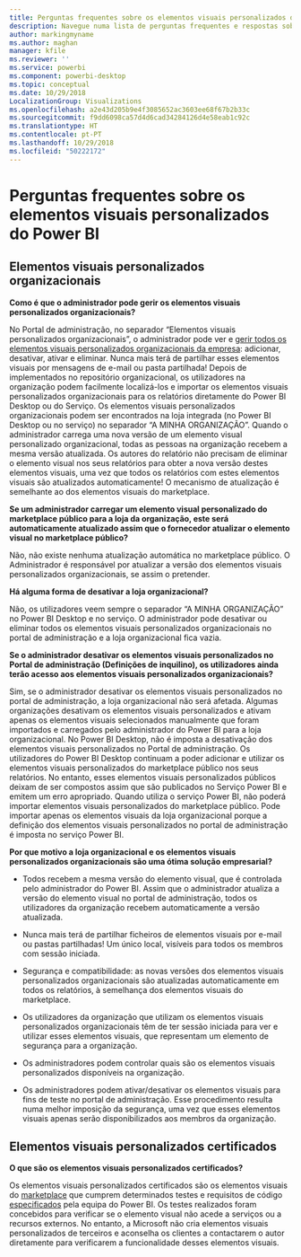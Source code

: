 ```yaml
---
title: Perguntas frequentes sobre os elementos visuais personalizados do Power BI
description: Navegue numa lista de perguntas frequentes e respostas sobre os elementos visuais personalizados do Power BI
author: markingmyname
ms.author: maghan
manager: kfile
ms.reviewer: ''
ms.service: powerbi
ms.component: powerbi-desktop
ms.topic: conceptual
ms.date: 10/29/2018
LocalizationGroup: Visualizations
ms.openlocfilehash: a2e43d205b9e4f3085652ac3603ee68f67b2b33c
ms.sourcegitcommit: f9dd6098ca57d4d6cad34284126d4e58eab1c92c
ms.translationtype: HT
ms.contentlocale: pt-PT
ms.lasthandoff: 10/29/2018
ms.locfileid: "50222172"
---
```

# <a name="frequently-asked-questions-about-power-bi-custom-visuals"></a>Perguntas frequentes sobre os elementos visuais personalizados do Power BI

## <a name="organizational-custom-visuals"></a>Elementos visuais personalizados organizacionais

**Como é que o administrador pode gerir os elementos visuais personalizados organizacionais?**

No Portal de administração, no separador “Elementos visuais personalizados organizacionais”, o administrador pode ver e [gerir todos os elementos visuais personalizados organizacionais da empresa](https://docs.microsoft.com/power-bi/service-admin-portal#organization-visuals): adicionar, desativar, ativar e eliminar.
Nunca mais terá de partilhar esses elementos visuais por mensagens de e-mail ou pasta partilhada! Depois de implementados no repositório organizacional, os utilizadores na organização podem facilmente localizá-los e importar os elementos visuais personalizados organizacionais para os relatórios diretamente do Power BI Desktop ou do Serviço. Os elementos visuais personalizados organizacionais podem ser encontrados na loja integrada (no Power BI Desktop ou no serviço) no separador “A MINHA ORGANIZAÇÃO”. Quando o administrador carrega uma nova versão de um elemento visual personalizado organizacional, todas as pessoas na organização recebem a mesma versão atualizada. Os autores do relatório não precisam de eliminar o elemento visual nos seus relatórios para obter a nova versão destes elementos visuais, uma vez que todos os relatórios com estes elementos visuais são atualizados automaticamente! O mecanismo de atualização é semelhante ao dos elementos visuais do marketplace.

**Se um administrador carregar um elemento visual personalizado do marketplace público para a loja da organização, este será automaticamente atualizado assim que o fornecedor atualizar o elemento visual no marketplace público?**

Não, não existe nenhuma atualização automática no marketplace público.
O Administrador é responsável por atualizar a versão dos elementos visuais personalizados organizacionais, se assim o pretender.

**Há alguma forma de desativar a loja organizacional?**

Não, os utilizadores veem sempre o separador “A MINHA ORGANIZAÇÃO” no Power BI Desktop e no serviço. O administrador pode desativar ou eliminar todos os elementos visuais personalizados organizacionais no portal de administração e a loja organizacional fica vazia.
  
**Se o administrador desativar os elementos visuais personalizados no Portal de administração (Definições de inquilino), os utilizadores ainda terão acesso aos elementos visuais personalizados organizacionais?**

Sim, se o administrador desativar os elementos visuais personalizados no portal de administração, a loja organizacional não será afetada. Algumas organizações desativam os elementos visuais personalizados e ativam apenas os elementos visuais selecionados manualmente que foram importados e carregados pelo administrador do Power BI para a loja organizacional. No Power BI Desktop, não é imposta a desativação dos elementos visuais personalizados no Portal de administração. Os utilizadores do Power BI Desktop continuam a poder adicionar e utilizar os elementos visuais personalizados do marketplace público nos seus relatórios. No entanto, esses elementos visuais personalizados públicos deixam de ser compostos assim que são publicados no Serviço Power BI e emitem um erro apropriado. Quando utiliza o serviço Power BI, não poderá importar elementos visuais personalizados do marketplace público. Pode importar apenas os elementos visuais da loja organizacional porque a definição dos elementos visuais personalizados no portal de administração é imposta no serviço Power BI.

**Por que motivo a loja organizacional e os elementos visuais personalizados organizacionais são uma ótima solução empresarial?**

* Todos recebem a mesma versão do elemento visual, que é controlada pelo administrador do Power BI. Assim que o administrador atualiza a versão do elemento visual no portal de administração, todos os utilizadores da organização recebem automaticamente a versão atualizada.

* Nunca mais terá de partilhar ficheiros de elementos visuais por e-mail ou pastas partilhadas! Um único local, visíveis para todos os membros com sessão iniciada.

* Segurança e compatibilidade: as novas versões dos elementos visuais personalizados organizacionais são atualizadas automaticamente em todos os relatórios, à semelhança dos elementos visuais do marketplace.

* Os utilizadores da organização que utilizam os elementos visuais personalizados organizacionais têm de ter sessão iniciada para ver e utilizar esses elementos visuais, que representam um elemento de segurança para a organização.

* Os administradores podem controlar quais são os elementos visuais personalizados disponíveis na organização.

* Os administradores podem ativar/desativar os elementos visuais para fins de teste no portal de administração. Esse procedimento resulta numa melhor imposição da segurança, uma vez que esses elementos visuais apenas serão disponibilizados aos membros da organização.

## <a name="certified-custom-visuals"></a>Elementos visuais personalizados certificados

**O que são os elementos visuais personalizados certificados?**

Os elementos visuais personalizados certificados são os elementos visuais do [marketplace](https://appsource.microsoft.com/marketplace/apps?page=1&product=power-bi-visuals) que cumprem determinados testes e requisitos de código [especificados](power-bi-custom-visuals-certified.md) pela equipa do Power BI.  Os testes realizados foram concebidos para verificar se o elemento visual não acede a serviços ou a recursos externos. No entanto, a Microsoft não cria elementos visuais personalizados de terceiros e aconselha os clientes a contactarem o autor diretamente para verificarem a funcionalidade desses elementos visuais.
